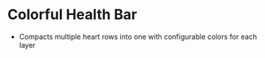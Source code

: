 # Colorful Health Bar
* Compacts multiple heart rows into one with configurable colors for each layer
